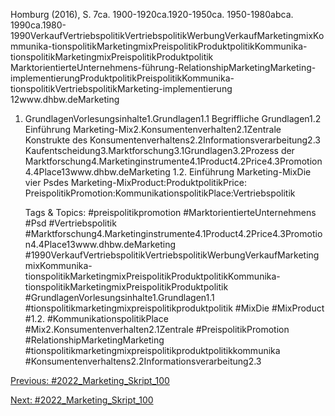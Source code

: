 Homburg (2016), S. 7ca. 1900-1920ca.1920-1950ca. 1950-1980abca. 1990ca.1980-1990VerkaufVertriebspolitikVertriebspolitikWerbungVerkaufMarketingmixKommunika-tionspolitikMarketingmixPreispolitikProduktpolitikKommunika-tionspolitikMarketingmixPreispolitikProduktpolitik
MarktorientierteUnternehmens-führung-RelationshipMarketingMarketing-implementierungProduktpolitikPreispolitikKommunika-tionspolitikVertriebspolitikMarketing-implementierung
12www.dhbw.deMarketing
1. GrundlagenVorlesungsinhalte1.Grundlagen1.1 Begriffliche Grundlagen1.2 Einführung Marketing-Mix2.Konsumentenverhalten2.1Zentrale Konstrukte des Konsumentenverhaltens2.2Informationsverarbeitung2.3 Kaufentscheidung3.Marktforschung3.1Grundlagen3.2Prozess der Marktforschung4.Marketinginstrumente4.1Product4.2Price4.3Promotion4.4Place13www.dhbw.deMarketing
1.2. Einführung Marketing-MixDie vier Psdes Marketing-MixProduct:ProduktpolitikPrice: PreispolitikPromotion:KommunikationspolitikPlace:Vertriebspolitik

   Tags & Topics:
   #preispolitikpromotion
   #MarktorientierteUnternehmens
   #Psd
   #Vertriebspolitik
   #Marktforschung4.Marketinginstrumente4.1Product4.2Price4.3Promotion4.4Place13www.dhbw.deMarketing
   #1990VerkaufVertriebspolitikVertriebspolitikWerbungVerkaufMarketingmixKommunika-tionspolitikMarketingmixPreispolitikProduktpolitikKommunika-tionspolitikMarketingmixPreispolitikProduktpolitik
   #GrundlagenVorlesungsinhalte1.Grundlagen1.1
   #tionspolitikmarketingmixpreispolitikproduktpolitik
   #MixDie
   #MixProduct
   #1.2.
   #KommunikationspolitikPlace
   #Mix2.Konsumentenverhalten2.1Zentrale
   #PreispolitikPromotion
   #RelationshipMarketingMarketing
   #tionspolitikmarketingmixpreispolitikproduktpolitikkommunika
   #Konsumentenverhaltens2.2Informationsverarbeitung2.3

[Previous: #2022_Marketing_Skript_100](2022_Marketing_Skript_100.md)

[Next: #2022_Marketing_Skript_100](2022_Marketing_Skript_100.md)